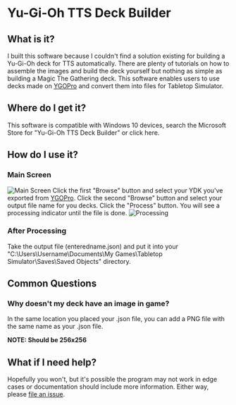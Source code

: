 # Yu-Gi-Oh TTS Deck Builder

## What is it?

I built this software because I couldn't find a solution existing for building a Yu-Gi-Oh deck for TTS automatically. There are plenty of tutorials on how to assemble the images and build the deck yourself but nothing as simple as building a Magic The Gathering deck. This software enables users to use decks made on [YGOPro](https://ygoprodeck.com/) and convert them into files for Tabletop Simulator.

## Where do I get it?

This software is compatible with Windows 10 devices, search the Microsoft Store for "Yu-Gi-Oh TTS Deck Builder" or click here.

## How do I use it?

### Main Screen
![Main Screen](https://i.imgur.com/Ezy6H0h.png)
Click the first "Browse" button and select your YDK you've exported from [YGOPro](https://ygoprodeck.com/).
Click the second "Browse" button and select your output file name for you decks.
Click the "Process" button. You will see a processing indicator until the file is done.
![Processing](https://i.imgur.com/ezg1v1Q.png)

### After Processing
Take the output file (enteredname.json) and put it into your 
"C:\Users\Username\Documents\My Games\Tabletop Simulator\Saves\Saved Objects" directory.

## Common Questions

### Why doesn't my deck have an image in game?

In the same location you placed your .json file, you can add a PNG file with the same name as your .json file. 

**NOTE: Should be 256x256**

## What if I need help?

Hopefully you won't, but it's possible the program may not work in edge cases or documentation should include more information. Either way, please [file an issue](https://github.com/kmccmk9/Yu-Gi-Oh-TTS-Deck-Builder/issues).
